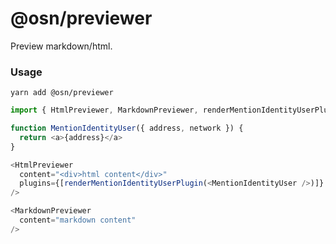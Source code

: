 # @osn/previewer

Preview markdown/html.

### Usage

```console
yarn add @osn/previewer
```

```ts
import { HtmlPreviewer, MarkdownPreviewer, renderMentionIdentityUserPlugin } from "@osn/previewer"

function MentionIdentityUser({ address, network }) {
  return <a>{address}</a>
}

<HtmlPreviewer
  content="<div>html content</div>"
  plugins={[renderMentionIdentityUserPlugin(<MentionIdentityUser />)]} // optional
/>

<MarkdownPreviewer
  content="markdown content"
/>
```
